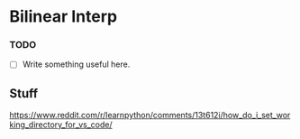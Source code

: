 # Bilinear Interp


### TODO
- [ ] Write something useful here.


## Stuff
https://www.reddit.com/r/learnpython/comments/13t612i/how_do_i_set_working_directory_for_vs_code/

